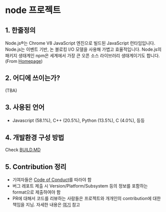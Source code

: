 # node 프로젝트

## 1. 한줄정의
Node.js®는 Chrome V8 JavaScript 엔진으로 빌드된 JavaScript 런타임입니다. Node.js는 이벤트 기반, 논 블로킹 I/O 모델을 사용해 가볍고 효율적입니다. Node.js의 패키지 생태계인 npm은 세계에서 가장 큰 오픈 소스 라이브러리 생태계이기도 합니다. (From [Homepage](https://nodejs.org/ko/))

## 2. 어디에 쓰이는가?
(TBA)

## 3. 사용된 언어
- Javascript (58.1%), C++ (20.5%), Python (13.5%), C (4.0%), 등등


## 4. 개발환경 구성 방법
Check [BUILD.MD](https://github.com/nodejs/node/blob/master/BUILDING.md)

## 5. Contribution 정리
- 기여자들은 [Code of Conduct](https://github.com/nodejs/admin/blob/master/CODE_OF_CONDUCT.md)를 따라야 함
- 버그 레포트 제출 시 Version/Platform/Subsystem 등의 정보를 포함하는 format으로 제출하여야 함
- PR에 대해서 코드를 리뷰하는 사람들은 프로젝트와 개개인의 contribution에 대한 책임을 지님. 자세한 내용은 [여기](https://github.com/nodejs/node/blob/master/doc/guides/contributing/pull-requests.md) 참고
